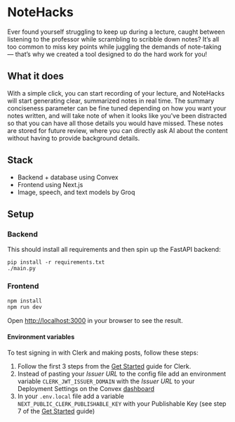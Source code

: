 # NoteHacks

Ever found yourself struggling to keep up during a lecture, caught between listening to the professor while scrambling to scribble down notes? It’s all too common to miss key points while juggling the demands of note-taking — that’s why we created a tool designed to do the hard work for you!

## What it does
With a simple click, you can start recording of your lecture, and NoteHacks will start generating clear, summarized notes in real time. The summary conciseness parameter can be fine tuned depending on how you want your notes written, and will take note of when it looks like you've been distracted so that you can have all those details you would have missed. These notes are stored for future review, where you can directly ask AI about the content without having to provide background details. 

## Stack
- Backend + database using Convex
- Frontend using Next.js
- Image, speech, and text models by Groq

## Setup

### Backend

This should install all requirements and then spin up the FastAPI backend:
```
pip install -r requirements.txt
./main.py
```

### Frontend

```bash
npm install
npm run dev
```

Open [http://localhost:3000](http://localhost:3000) in your browser to see the result.

#### Environment variables

To test signing in with Clerk and making posts, follow these steps:

1. Follow the first 3 steps from the [Get Started](https://docs.convex.dev/auth/clerk) guide for Clerk.
2. Instead of pasting your _Issuer URL_ to the config file add an environment variable `CLERK_JWT_ISSUER_DOMAIN` with the _Issuer URL_ to your Deployment Settings on the Convex [dashboard](https://dashboard.convex.dev/)
3. In your `.env.local` file add a variable `NEXT_PUBLIC_CLERK_PUBLISHABLE_KEY` with your Publishable Key (see step 7 of the [Get Started](https://docs.convex.dev/auth/clerk) guide)
